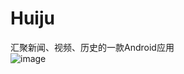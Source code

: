 # Huiju
汇聚新闻、视频、历史的一款Android应用</br>
![image](https://github.com/kitscode/Huiju/blob/master/show3.gif)
